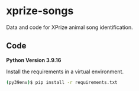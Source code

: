 # xprize-songs
Data and code for XPrize animal song identification.

## Code
**Python Version 3.9.16**

Install the requirements in a virtual environment.
```bash
(py39env)$ pip install -r requirements.txt
```
